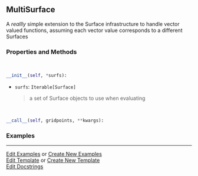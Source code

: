 ## <a id="McUtils.Zachary.Surfaces.Surface.MultiSurface">MultiSurface</a>
A _reallly_ simple extension to the Surface infrastructure to handle vector valued functions,
assuming each vector value corresponds to a different Surfaces

### Properties and Methods
<a id="McUtils.Zachary.Surfaces.Surface.MultiSurface.__init__" class="docs-object-method">&nbsp;</a>
```python
__init__(self, *surfs): 
```

- `surfs`: `Iterable[Surface]`
    >a set of Surface objects to use when evaluating

<a id="McUtils.Zachary.Surfaces.Surface.MultiSurface.__call__" class="docs-object-method">&nbsp;</a>
```python
__call__(self, gridpoints, **kwargs): 
```

### Examples




___

[Edit Examples](https://github.com/McCoyGroup/McUtils/edit/edit/ci/examples/ci/docs/McUtils/Zachary/Surfaces/Surface/MultiSurface.md) or 
[Create New Examples](https://github.com/McCoyGroup/McUtils/new/edit/?filename=ci/examples/ci/docs/McUtils/Zachary/Surfaces/Surface/MultiSurface.md) <br/>
[Edit Template](https://github.com/McCoyGroup/McUtils/edit/edit/ci/docs/ci/docs/McUtils/Zachary/Surfaces/Surface/MultiSurface.md) or 
[Create New Template](https://github.com/McCoyGroup/McUtils/new/edit/?filename=ci/docs/templates/ci/docs/McUtils/Zachary/Surfaces/Surface/MultiSurface.md) <br/>
[Edit Docstrings](https://github.com/McCoyGroup/McUtils/edit/edit/McUtils/Zachary/Surfaces/Surface.py?message=Update%20Docs)